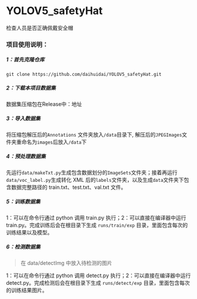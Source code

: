 # YOLOV5_safetyHat
检查人员是否正确佩戴安全帽



### 项目使用说明：

##### 1：首先克隆仓库

```
git clone https://github.com/daihuidai/YOLOV5_safetyHat.git
```

##### 2：下载本项目数据集

数据集压缩包在Release中：地址

##### 3：导入数据集

将压缩包解压后的`Annotations` 文件夹放入`/data`目录下, 解压后的`JPEGImages`文件夹重命名为`images`后放入`/data`下

##### 4：预处理数据集

先运行`data/makeTxt.py`生成包含数据划分的`ImageSets`文件夹；接着再运行`data/voc_label.py`生成转化 XML 后的`labels`文件夹，以及生成`data`文件夹下包含数据完整路径的 train.txt、test.txt、val.txt 文件。

##### 5：训练数据集

1：可以在命令行通过 python 调用 train.py 执行；2：可以直接在编译器中运行 train.py。完成训练后会在根目录下生成 `runs/train/exp` 目录，里面包含每次的训练结果以及模型。

##### 6：检测数据集

> 在 data/detectImg 中放入待检测的图片

1：可以在命令行通过 python 调用 detect.py 执行；2：可以直接在编译器中运行 detect.py。完成检测后会在根目录下生成 `runs/detect/exp` 目录，里面包含每次的训练结果图片。









